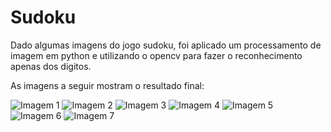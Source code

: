 # Sudoku

Dado algumas imagens do jogo sudoku, foi aplicado um processamento de imagem em python e utilizando o opencv para fazer o reconhecimento apenas dos digitos.

As imagens a seguir mostram o resultado final:

![Imagem 1](https://github.com/Murilobdo/Sudoku/blob/master/resultados/sudoku1.PNG)
![Imagem 2](https://github.com/Murilobdo/Sudoku/blob/master/resultados/sudoku2.png)
![Imagem 3](https://github.com/Murilobdo/Sudoku/blob/master/resultados/sudoku3.PNG)
![Imagem 4](https://github.com/Murilobdo/Sudoku/blob/master/resultados/sudoku4.PNG)
![Imagem 5](https://github.com/Murilobdo/Sudoku/blob/master/resultados/sudoku5.PNG)
![Imagem 6](https://github.com/Murilobdo/Sudoku/blob/master/resultados/sudoku6.PNG)
![Imagem 7](https://github.com/Murilobdo/Sudoku/blob/master/resultados/sudoku7.PNG)
